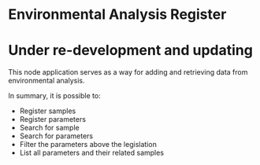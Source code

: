 # Environmental Analysis Register

# Under re-development and updating

This node application serves as a way for adding and retrieving data from environmental analysis.

In summary, it is possible to:

- Register samples
- Register parameters
- Search for sample
- Search for parameters
- Filter the parameters above the legislation
- List all parameters and their related samples
